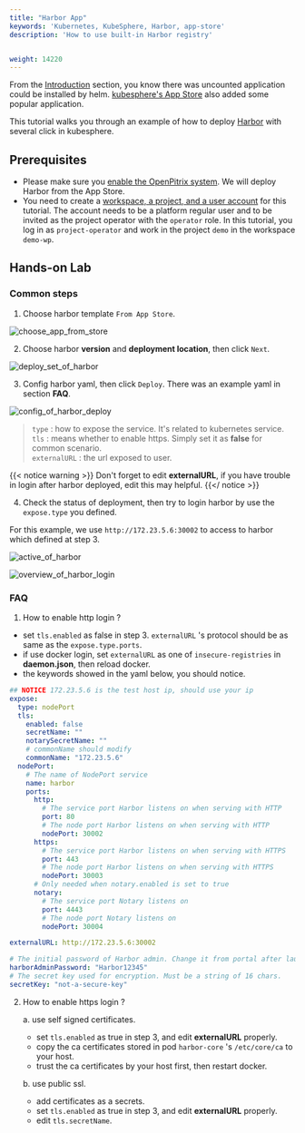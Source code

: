 ```yaml
---
title: "Harbor App"
keywords: 'Kubernetes, KubeSphere, Harbor, app-store'
description: 'How to use built-in Harbor registry'


weight: 14220
---
```

From the [Introduction](../../_index) section, you know there was uncounted application could be installed by helm. [kubesphere\'s App Store](https://charts.kubesphere.io/main/) also added some popular application.

This tutorial walks you through an example of how to deploy [Harbor](https://goharbor.io/) with several click in kubesphere.

## Prerequisites

- Please make sure you [enable the OpenPitrix system](https://kubesphere.io/docs/pluggable-components/app-store/). We will deploy Harbor from the App Store.
- You need to create a [workspace, a project, and a user account](https://kubesphere.io/docs/quick-start/create-workspace-and-project/) for this tutorial. The account needs to be a platform regular user and to be invited as the project operator with the `operator` role. In this tutorial, you log in as `project-operator` and work in the project `demo` in the workspace `demo-wp`.

## Hands-on Lab

### Common steps

1. Choose harbor template `From App Store`.

![choose_app_from_store](/images/docs/appstore/harbor/choose_app_from_store.png)

2. Choose harbor **version** and **deployment location**, then click `Next`.

![deploy_set_of_harbor](/images/docs/appstore/harbor/deploy_set_of_harbor.png)

3. Config harbor yaml, then click `Deploy`. There was an example yaml in section **FAQ**.

![config_of_harbor_deploy](/images/docs/appstore/harbor/config_of_harbor_deploy.png)

> `type` : how to expose the service. It\'s related to kubernetes service.  
> `tls` : means whether to enable https. Simply set it as **false** for common scenario.  
> `externalURL` : the url exposed to user.  

{{< notice warning >}}
Don't forget to edit **externalURL**, if you have trouble in login after harbor deployed, edit this may helpful.
{{</ notice >}}

4. Check the status of deployment, then try to login harbor by use the `expose.type` you defined.

For this example, we use `http://172.23.5.6:30002` to access to harbor which defined at step 3.

![active_of_harbor](/images/docs/appstore/harbor/active_of_harbor.png)

![overview_of_harbor_login](/images/docs/appstore/harbor/overview_of_harbor_login.png)

### FAQ

1. How to enable http login ?

* set `tls.enabled` as false in step 3. `externalURL` \'s protocol should be as same as the `expose.type.ports`.
* if use docker login, set `externalURL` as one of `insecure-registries` in **daemon.json**, then reload docker.
* the keywords showed in the yaml below, you should notice.

```yaml
## NOTICE 172.23.5.6 is the test host ip, should use your ip
expose:
  type: nodePort
  tls:
    enabled: false
    secretName: ""
    notarySecretName: ""
    # commonName should modify
    commonName: "172.23.5.6"
  nodePort:
    # The name of NodePort service
    name: harbor
    ports:
      http:
        # The service port Harbor listens on when serving with HTTP
        port: 80
        # The node port Harbor listens on when serving with HTTP
        nodePort: 30002
      https:
        # The service port Harbor listens on when serving with HTTPS
        port: 443
        # The node port Harbor listens on when serving with HTTPS
        nodePort: 30003
      # Only needed when notary.enabled is set to true
      notary:
        # The service port Notary listens on
        port: 4443
        # The node port Notary listens on
        nodePort: 30004

externalURL: http://172.23.5.6:30002

# The initial password of Harbor admin. Change it from portal after launching Harbor
harborAdminPassword: "Harbor12345"
# The secret key used for encryption. Must be a string of 16 chars.
secretKey: "not-a-secure-key"
```

2. How to enable https login ?

    a. use self signed certificates.
      * set `tls.enabled` as true in step 3, and edit **externalURL** properly.
      * copy the ca certificates stored in pod `harbor-core` \'s `/etc/core/ca` to your host.
      * trust the ca certificates by your host first, then restart docker.

    b. use public ssl.
      * add certificates as a secrets.
      * set `tls.enabled` as true in step 3, and edit **externalURL** properly.
      * edit `tls.secretName`.